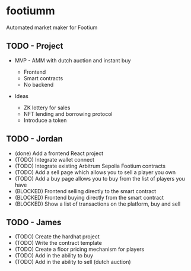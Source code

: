 # footiumm

Automated market maker for Footium

## TODO - Project

- MVP - AMM with dutch auction and instant buy
    - Frontend
    - Smart contracts
    - No backend

- Ideas
    - ZK lottery for sales
    - NFT lending and borrowing protocol
    - Introduce a token

## TODO - Jordan

- (done) Add a frontend React project
- (TODO) Integrate wallet connect
- (TODO) Integrate existing Arbitrum Sepolia Footium contracts
- (TODO) Add a sell page which allows you to sell a player you own
- (TODO) Add a buy page allows you to buy from the list of players you have
- (BLOCKED) Frontend selling directly to the smart contract
- (BLOCKED) Frontend buying directly from the smart contract
- (BLOCKED) Show a list of transactions on the platform, buy and sell

## TODO - James

- (TODO) Create the hardhat project
- (TODO) Write the contract template
- (TODO) Create a floor pricing mechanism for players
- (TODO) Add in the ability to buy
- (TODO) Add in the ability to sell (dutch auction)
